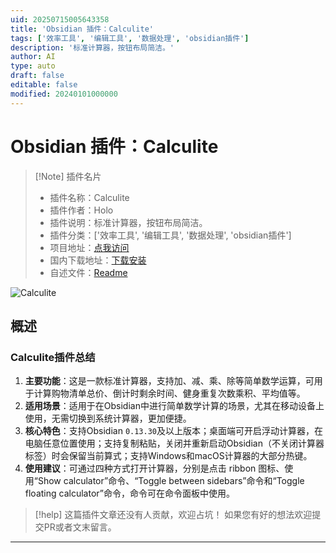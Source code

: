```yaml
---
uid: 20250715005643358
title: 'Obsidian 插件：Calculite'
tags: ['效率工具', '编辑工具', '数据处理', 'obsidian插件']
description: '标准计算器，按钮布局简洁。'
author: AI
type: auto
draft: false
editable: false
modified: 20240101000000
---
```


# Obsidian 插件：Calculite

> [!Note] 插件名片
> - 插件名称：Calculite
> - 插件作者：Holo
> - 插件说明：标准计算器，按钮布局简洁。
> - 插件分类：['效率工具', '编辑工具', '数据处理', 'obsidian插件']
> - 项目地址：[点我访问](https://github.com/gfxholo/calculite)
> - 国内下载地址：[下载安装](https://pkmer.cn/products/plugin/pluginMarket/?calculite)
> - 自述文件：[Readme](https://ghproxy.net/https://raw.githubusercontent.com/gfxholo/calculite/master/README.md)

![Calculite](https://cdn.pkmer.cn/covers/calculite_internal_0.webp!pkmer)

## 概述

### Calculite插件总结
1. **主要功能**：这是一款标准计算器，支持加、减、乘、除等简单数学运算，可用于计算购物清单总价、倒计时剩余时间、健身重复次数乘积、平均值等。
2. **适用场景**：适用于在Obsidian中进行简单数学计算的场景，尤其在移动设备上使用，无需切换到系统计算器，更加便捷。
3. **核心特色**：支持Obsidian `0.13.30`及以上版本；桌面端可开启浮动计算器，在电脑任意位置使用；支持复制粘贴，关闭并重新启动Obsidian（不关闭计算器标签）时会保留当前算式；支持Windows和macOS计算器的大部分热键。
4. **使用建议**：可通过四种方式打开计算器，分别是点击 ribbon 图标、使用“Show calculator”命令、“Toggle between sidebars”命令和“Toggle floating calculator”命令，命令可在命令面板中使用。


> [!help] 
> 这篇插件文章还没有人贡献，欢迎占坑！
> 如果您有好的想法欢迎提交PR或者文末留言。
> 

---


